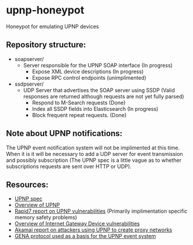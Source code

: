 # upnp-honeypot
Honeypot for emulating UPNP devices

## Repository structure:
- soapserver/
	- Server responsible for the UPNP SOAP interface (In progress)
		- Expose XML device descriptions (In progress)
		- Expose RPC control endpoints (unimplimented)
- ssdpserver/
	- UDP Server that advertises the SOAP server using SSDP (Valid responses are returned although requests are not yet fully parsed)
		- Respond to M-Search requests (Done)
		- Index all SSDP fields into Elasticsearch (In progress)
		- Block frequent repeat requests. (Done)

## Note about UPNP notifications:
The UPNP event notification system will not be implimented at this time.
When it is it will be necessary to add a UDP server for event transmission and possibly subscription
(The UPNP spec is a little vague as to whether subscriptions requests are sent over HTTP or UDP).

## Resources:
- [UPNP spec](http://upnp.org/specs/arch/UPnP-arch-DeviceArchitecture-v1.1.pdf)
- [Overview of UPNP](http://www.upnp-hacks.org/upnp.html)
- [Rapid7 report on UPNP vulnerabilities](https://information.rapid7.com/rs/411-NAK-970/images/SecurityFlawsUPnP%20(1).pdf) (Primarily implimentation specific memory safety problems)
- [Overview of Internet Gateway Device vulnerabilities](http://www.upnp-hacks.org/igd.html)
- [Akamai report on attackers using UPNP to create proxy networks](https://www.akamai.com/us/en/multimedia/documents/white-paper/upnproxy-blackhat-proxies-via-nat-injections-white-paper.pdf)
- [GENA protocol used as a basis for the UPNP event system](https://tools.ietf.org/html/draft-cohen-gena-client-00)

